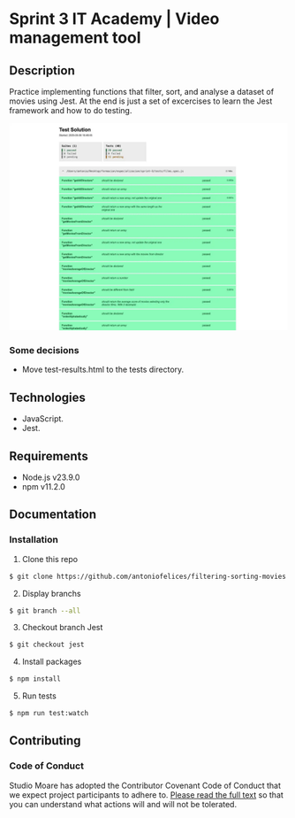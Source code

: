 # Sprint 3 IT Academy | Video management tool

## Description

Practice implementing functions that filter, sort, and analyse a dataset of movies using Jest.
At the end is just a set of excercises to learn the Jest framework and how to do testing.

![Preview](src/assets/images/preview-00.webp 'Testing Preview')

### Some decisions

-   Move test-results.html to the tests directory.

## Technologies

-   JavaScript.
-   Jest.

## Requirements

-   Node.js v23.9.0
-   npm v11.2.0

## Documentation

### Installation

1. Clone this repo

```bash
$ git clone https://github.com/antoniofelices/filtering-sorting-movies .
```

2. Display branchs

```bash
$ git branch --all
```

3. Checkout branch Jest

```bash
$ git checkout jest
```

4. Install packages

```bash
$ npm install
```

5. Run tests

```bash
$ npm run test:watch
```

## Contributing

### Code of Conduct

Studio Moare has adopted the Contributor Covenant Code of Conduct that we expect project participants to adhere to. [Please read the full text](https://www.contributor-covenant.org/version/2/1/code_of_conduct/code_of_conduct.md) so that you can understand what actions will and will not be tolerated.
